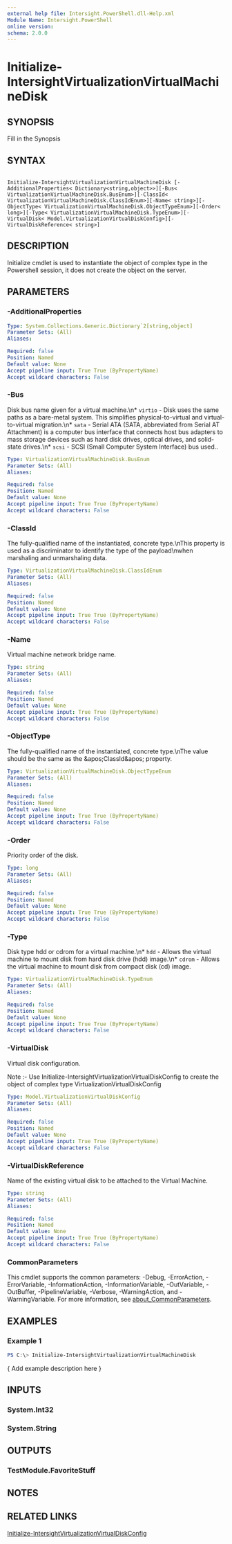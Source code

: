 ```yaml
---
external help file: Intersight.PowerShell.dll-Help.xml
Module Name: Intersight.PowerShell
online version:
schema: 2.0.0
---
```


# Initialize-IntersightVirtualizationVirtualMachineDisk

## SYNOPSIS
Fill in the Synopsis

## SYNTAX

```

Initialize-IntersightVirtualizationVirtualMachineDisk [-AdditionalProperties< Dictionary<string,object>>][-Bus< VirtualizationVirtualMachineDisk.BusEnum>][-ClassId< VirtualizationVirtualMachineDisk.ClassIdEnum>][-Name< string>][-ObjectType< VirtualizationVirtualMachineDisk.ObjectTypeEnum>][-Order< long>][-Type< VirtualizationVirtualMachineDisk.TypeEnum>][-VirtualDisk< Model.VirtualizationVirtualDiskConfig>][-VirtualDiskReference< string>]

```

## DESCRIPTION

Initialize cmdlet is used to instantiate the object of complex type in the Powershell session, it does not create the object on the server.

## PARAMETERS

### -AdditionalProperties


```yaml
Type: System.Collections.Generic.Dictionary`2[string,object]
Parameter Sets: (All)
Aliases:

Required: false
Position: Named
Default value: None
Accept pipeline input: True True (ByPropertyName)
Accept wildcard characters: False
```

### -Bus
Disk bus name given for a virtual machine.\n* `virtio` - Disk uses the same paths as a bare-metal system. This simplifies physical-to-virtual and virtual-to-virtual migration.\n* `sata` - Serial ATA (SATA, abbreviated from Serial AT Attachment) is a computer bus interface that connects host bus adapters to mass storage devices such as hard disk drives, optical drives, and solid-state drives.\n* `scsi` - SCSI (Small Computer System Interface) bus used..

```yaml
Type: VirtualizationVirtualMachineDisk.BusEnum
Parameter Sets: (All)
Aliases:

Required: false
Position: Named
Default value: None
Accept pipeline input: True True (ByPropertyName)
Accept wildcard characters: False
```

### -ClassId
The fully-qualified name of the instantiated, concrete type.\nThis property is used as a discriminator to identify the type of the payload\nwhen marshaling and unmarshaling data.

```yaml
Type: VirtualizationVirtualMachineDisk.ClassIdEnum
Parameter Sets: (All)
Aliases:

Required: false
Position: Named
Default value: None
Accept pipeline input: True True (ByPropertyName)
Accept wildcard characters: False
```

### -Name
Virtual machine network bridge name.

```yaml
Type: string
Parameter Sets: (All)
Aliases:

Required: false
Position: Named
Default value: None
Accept pipeline input: True True (ByPropertyName)
Accept wildcard characters: False
```

### -ObjectType
The fully-qualified name of the instantiated, concrete type.\nThe value should be the same as the &amp;apos;ClassId&amp;apos; property.

```yaml
Type: VirtualizationVirtualMachineDisk.ObjectTypeEnum
Parameter Sets: (All)
Aliases:

Required: false
Position: Named
Default value: None
Accept pipeline input: True True (ByPropertyName)
Accept wildcard characters: False
```

### -Order
Priority order of the disk.

```yaml
Type: long
Parameter Sets: (All)
Aliases:

Required: false
Position: Named
Default value: None
Accept pipeline input: True True (ByPropertyName)
Accept wildcard characters: False
```

### -Type
Disk type hdd or cdrom for a virtual machine.\n* `hdd` - Allows the virtual machine to mount disk from hard disk drive (hdd) image.\n* `cdrom` - Allows the virtual machine to mount disk from compact disk (cd) image.

```yaml
Type: VirtualizationVirtualMachineDisk.TypeEnum
Parameter Sets: (All)
Aliases:

Required: false
Position: Named
Default value: None
Accept pipeline input: True True (ByPropertyName)
Accept wildcard characters: False
```

### -VirtualDisk
Virtual disk configuration.

Note :- Use Initialize-IntersightVirtualizationVirtualDiskConfig to create the object of complex type VirtualizationVirtualDiskConfig

```yaml
Type: Model.VirtualizationVirtualDiskConfig
Parameter Sets: (All)
Aliases:

Required: false
Position: Named
Default value: None
Accept pipeline input: True True (ByPropertyName)
Accept wildcard characters: False
```

### -VirtualDiskReference
Name of the existing virtual disk to be attached to the Virtual Machine.

```yaml
Type: string
Parameter Sets: (All)
Aliases:

Required: false
Position: Named
Default value: None
Accept pipeline input: True True (ByPropertyName)
Accept wildcard characters: False
```


### CommonParameters
This cmdlet supports the common parameters: -Debug, -ErrorAction, -ErrorVariable, -InformationAction, -InformationVariable, -OutVariable, -OutBuffer, -PipelineVariable, -Verbose, -WarningAction, and -WarningVariable. For more information, see [about_CommonParameters](http://go.microsoft.com/fwlink/?LinkID=113216).

## EXAMPLES

### Example 1
```powershell
PS C:\> Initialize-IntersightVirtualizationVirtualMachineDisk
```

{ Add example description here }

## INPUTS

### System.Int32

### System.String

## OUTPUTS

### TestModule.FavoriteStuff

## NOTES

## RELATED LINKS

[Initialize-IntersightVirtualizationVirtualDiskConfig](./Initialize-IntersightVirtualizationVirtualDiskConfig.md)
